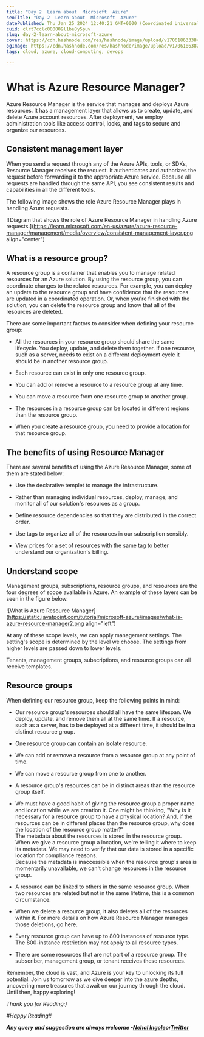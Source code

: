 ```yaml
---
title: "Day 2  Learn about  Microsoft  Azure"
seoTitle: "Day 2  Learn about  Microsoft  Azure"
datePublished: Thu Jan 25 2024 12:40:21 GMT+0000 (Coordinated Universal Time)
cuid: clrt7cclc000009l1be0y5puv
slug: day-2-learn-about-microsoft-azure
cover: https://cdn.hashnode.com/res/hashnode/image/upload/v1706186333849/d6a7be0e-82e9-4b69-9584-23d3a56b3d9a.webp
ogImage: https://cdn.hashnode.com/res/hashnode/image/upload/v1706186382191/e5b31c7b-5914-4f82-adc2-7058ea06cc13.png
tags: cloud, azure, cloud-computing, devops

---
```


# What is Azure Resource Manager?

Azure Resource Manager is the service that manages and deploys Azure resources. It has a management layer that allows us to create, update, and delete Azure account resources. After deployment, we employ administration tools like access control, locks, and tags to secure and organize our resources.

## **Consistent management layer**

When you send a request through any of the Azure APIs, tools, or SDKs, Resource Manager receives the request. It authenticates and authorizes the request before forwarding it to the appropriate Azure service. Because all requests are handled through the same API, you see consistent results and capabilities in all the different tools.

The following image shows the role Azure Resource Manager plays in handling Azure requests.

![Diagram that shows the role of Azure Resource Manager in handling Azure requests.](https://learn.microsoft.com/en-us/azure/azure-resource-manager/management/media/overview/consistent-management-layer.png align="center")

## **What is a resource group?**

A resource group is a container that enables you to manage related resources for an Azure solution. By using the resource group, you can coordinate changes to the related resources. For example, you can deploy an update to the resource group and have confidence that the resources are updated in a coordinated operation. Or, when you're finished with the solution, you can delete the resource group and know that all of the resources are deleted.

There are some important factors to consider when defining your resource group:

* All the resources in your resource group should share the same lifecycle. You deploy, update, and delete them together. If one resource, such as a server, needs to exist on a different deployment cycle it should be in another resource group.
    
* Each resource can exist in only one resource group.
    
* You can add or remove a resource to a resource group at any time.
    
* You can move a resource from one resource group to another group.
    
* The resources in a resource group can be located in different regions than the resource group.
    
* When you create a resource group, you need to provide a location for that resource group.
    

## The benefits of using Resource Manager

There are several benefits of using the Azure Resource Manager, some of them are stated below:

* Use the declarative templet to manage the infrastructure.
    
* Rather than managing individual resources, deploy, manage, and monitor all of our solution's resources as a group.
    
* Define resource dependencies so that they are distributed in the correct order.
    
* Use tags to organize all of the resources in our subscription sensibly.
    
* View prices for a set of resources with the same tag to better understand our organization's billing.
    

## Understand scope

Management groups, subscriptions, resource groups, and resources are the four degrees of scope available in Azure. An example of these layers can be seen in the figure below.

![What is Azure Resource Manager](https://static.javatpoint.com/tutorial/microsoft-azure/images/what-is-azure-resource-manager2.png align="left")

At any of these scope levels, we can apply management settings. The setting's scope is determined by the level we choose. The settings from higher levels are passed down to lower levels.

Tenants, management groups, subscriptions, and resource groups can all receive templates.

## Resource groups

When defining our resource group, keep the following points in mind:

* Our resource group's resources should all have the same lifespan. We deploy, update, and remove them all at the same time. If a resource, such as a server, has to be deployed at a different time, it should be in a distinct resource group.
    
* One resource group can contain an isolate resource.
    
* We can add or remove a resource from a resource group at any point of time.
    
* We can move a resource group from one to another.
    
* A resource group's resources can be in distinct areas than the resource group itself.
    
* We must have a good habit of giving the resource group a proper name and location while we are creation it. One might be thinking, "Why is it necessary for a resource group to have a physical location? And, if the resources can be in different places than the resource group, why does the location of the resource group matter?"  
    The metadata about the resources is stored in the resource group. When we give a resource group a location, we're telling it where to keep its metadata. We may need to verify that our data is stored in a specific location for compliance reasons.  
    Because the metadata is inaccessible when the resource group's area is momentarily unavailable, we can't change resources in the resource group.
    
* A resource can be linked to others in the same resource group. When two resources are related but not in the same lifetime, this is a common circumstance.
    
* When we delete a resource group, it also deletes all of the resources within it. For more details on how Azure Resource Manager manages those deletions, go here.
    
* Every resource group can have up to 800 instances of resource type. The 800-instance restriction may not apply to all resource types.
    
* There are some resources that are not part of a resource group. The subscriber, management group, or tenant receives these resources.
    

Remember, the cloud is vast, and Azure is your key to unlocking its full potential. Join us tomorrow as we dive deeper into the azure depths, uncovering more treasures that await on our journey through the cloud. Until then, happy exploring!

*Thank you for Reading:)*

*#Happy Reading!!*

***Any query and suggestion are always welcome -***[***Nehal Ingole***](http://www.linkedin.com/in/nehal-ingole)***or***[***Twitter***](https://twitter.com/IngoleNehal)